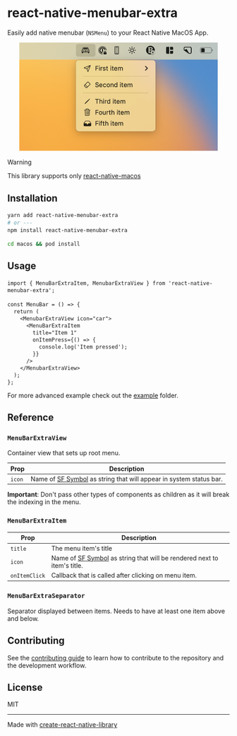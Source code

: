 # react-native-menubar-extra

Easily add native menubar (`NSMenu`) to your React Native MacOS App.

<p align="center">
  <img src="img/example-usage.png" alt="ViewPager" width="450">
</p>

> [!WARNING]
> This library supports only [react-native-macos](https://github.com/microsoft/react-native-macos#readme)

## Installation

```sh
yarn add react-native-menubar-extra
# or ---
npm install react-native-menubar-extra
```

```sh
cd macos && pod install
```

## Usage

```tsx
import { MenuBarExtraItem, MenubarExtraView } from 'react-native-menubar-extra';

const MenuBar = () => {
  return (
    <MenubarExtraView icon="car">
      <MenuBarExtraItem
        title="Item 1"
        onItemPress={() => {
          console.log('Item pressed');
        }}
      />
    </MenubarExtraView>
  );
};
```

For more advanced example check out the [example](https://github.com/okwasniewski/react-native-menubar-extra/tree/main/example) folder.

## Reference

### `MenuBarExtraView`

Container view that sets up root menu.

| Prop   | Description                                                                                                   |
| ------ | ------------------------------------------------------------------------------------------------------------- |
| `icon` | Name of [SF Symbol](https://developer.apple.com/sf-symbols/) as string that will appear in system status bar. |

**Important**: Don't pass other types of components as children as it will break the indexing in the menu.

### `MenuBarExtraItem`

| Prop          | Description                                                                                                        |
| ------------- | ------------------------------------------------------------------------------------------------------------------ |
| `title`       | The menu item's title                                                                                              |
| `icon`        | Name of [SF Symbol](https://developer.apple.com/sf-symbols/) as string that will be rendered next to item's title. |
| `onItemClick` | Callback that is called after clicking on menu item.                                                               |

### `MenuBarExtraSeparator`

Separator displayed between items. Needs to have at least one item above and below.

## Contributing

See the [contributing guide](CONTRIBUTING.md) to learn how to contribute to the repository and the development workflow.

## License

MIT

---

Made with [create-react-native-library](https://github.com/callstack/react-native-builder-bob)
